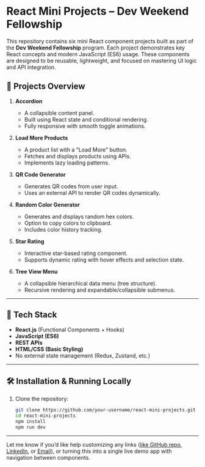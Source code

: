# React Mini Projects – Dev Weekend Fellowship

This repository contains six mini React component projects built as part of the **Dev Weekend Fellowship** program. Each project demonstrates key React concepts and modern JavaScript (ES6) usage. These components are designed to be reusable, lightweight, and focused on mastering UI logic and API integration.

## 🧩 Projects Overview

1. **Accordion**
   - A collapsible content panel.
   - Built using React state and conditional rendering.
   - Fully responsive with smooth toggle animations.

2. **Load More Products**
   - A product list with a "Load More" button.
   - Fetches and displays products using APIs.
   - Implements lazy loading patterns.

3. **QR Code Generator**
   - Generates QR codes from user input.
   - Uses an external API to render QR codes dynamically.

4. **Random Color Generator**
   - Generates and displays random hex colors.
   - Option to copy colors to clipboard.
   - Includes color history tracking.

5. **Star Rating**
   - Interactive star-based rating component.
   - Supports dynamic rating with hover effects and selection state.

6. **Tree View Menu**
   - A collapsible hierarchical data menu (tree structure).
   - Recursive rendering and expandable/collapsible submenus.

---

## 🚀 Tech Stack

- **React.js** (Functional Components + Hooks)
- **JavaScript (ES6)**
- **REST APIs**
- **HTML/CSS (Basic Styling)**
- No external state management (Redux, Zustand, etc.)

---

## 🛠️ Installation & Running Locally

1. Clone the repository:
   ```bash
   git clone https://github.com/your-username/react-mini-projects.git
   cd react-mini-projects
   npm install
   npm run dev

---

Let me know if you’d like help customizing any links ([like GitHub repo](https://github.com/Seboo-Dogar/SixMini-Components), [LinkedIn](https://www.linkedin.com/in/sohaib-aslam-dev/), or [Email](seboodogar@gmail.com)), or turning this into a single live demo app with navigation between components.
